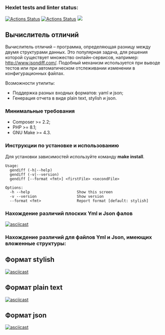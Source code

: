 ### Hexlet tests and linter status:
[![Actions Status](https://github.com/Mikhail325/php-project-48/workflows/hexlet-check/badge.svg)](https://github.com/Mikhail325/php-project-48/actions)
[![Actions Status](https://github.com/Mikhail325/php-project-48/actions/workflows/testGit.yml/badge.svg)](https://github.com/Mikhail325/php-project-48/actions)
<a href="https://codeclimate.com/github/Mikhail325/php-project-48/test_coverage"><img src="https://api.codeclimate.com/v1/badges/820227954b0c00504ddb/test_coverage" /></a>

## Вычислитель отличий
Вычислитель отличий – программа, определяющая разницу между двумя структурами данных. Это популярная задача, для решения которой существует множество онлайн-сервисов, например: http://www.jsondiff.com/. Подобный механизм используется при выводе тестов или при автоматическом отслеживании изменении в конфигурационных файлах.

Возможности утилиты:
* Поддержка разных входных форматов: yaml и json;
* Генерация отчета в виде plain text, stylish и json.

### Минимальные требования
* Composer >= 2.2;
* PHP >= 8.1;
* GNU Make >= 4.3.

### Инструкции по установке и использованию
Для установки зависимостей используйте команду **make install**.
```
Usage:
  gendiff (-h|--help)
  gendiff (-v|--version)
  gendiff [--format <fmt>] <firstFile> <secondFile>

Options:
  -h --help                     Show this screen
  -v --version                  Show version
  --format <fmt>                Report format [default: stylish]
```

### Нахождение различий плоских Yml и Json фалов
[![asciicast](https://asciinema.org/a/5JAsxCZqeChfvbr2XN5hxAEXi.svg)](https://asciinema.org/a/5JAsxCZqeChfvbr2XN5hxAEXi)

### Нахождение различий для файлов Yml и Json, имеющих вложенные структуры:
## Формат stylish
[![asciicast](https://asciinema.org/a/qUykV8Z5eJ9wzj7HM23QDYi11.svg)](https://asciinema.org/a/qUykV8Z5eJ9wzj7HM23QDYi11)
## Формат plain text
[![asciicast](https://asciinema.org/a/Cz7DGnGIHeLwxRAgRKrhQDJaN.svg)](https://asciinema.org/a/Cz7DGnGIHeLwxRAgRKrhQDJaN)
## Формат json
[![asciicast](https://asciinema.org/a/iDLRPaMYr12lf4CTN47uBRx7d.svg)](https://asciinema.org/a/iDLRPaMYr12lf4CTN47uBRx7d)
